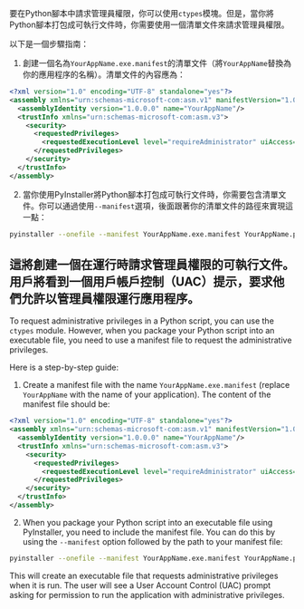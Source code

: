 要在Python腳本中請求管理員權限，你可以使用`ctypes`模塊。但是，當你將Python腳本打包成可執行文件時，你需要使用一個清單文件來請求管理員權限。

以下是一個步驟指南：

1. 創建一個名為`YourAppName.exe.manifest`的清單文件（將`YourAppName`替換為你的應用程序的名稱）。清單文件的內容應為：

```xml
<?xml version="1.0" encoding="UTF-8" standalone="yes"?>
<assembly xmlns="urn:schemas-microsoft-com:asm.v1" manifestVersion="1.0">
  <assemblyIdentity version="1.0.0.0" name="YourAppName"/>
  <trustInfo xmlns="urn:schemas-microsoft-com:asm.v3">
    <security>
      <requestedPrivileges>
        <requestedExecutionLevel level="requireAdministrator" uiAccess="false"/>
      </requestedPrivileges>
    </security>
  </trustInfo>
</assembly>
```

2. 當你使用PyInstaller將Python腳本打包成可執行文件時，你需要包含清單文件。你可以通過使用`--manifest`選項，後面跟著你的清單文件的路徑來實現這一點：

```bash
pyinstaller --onefile --manifest YourAppName.exe.manifest YourAppName.py
```

這將創建一個在運行時請求管理員權限的可執行文件。用戶將看到一個用戶帳戶控制（UAC）提示，要求他們允許以管理員權限運行應用程序。
-----------------------------------------------------------------------------------------------------------------------------------------------------------------------------------------------------------------------------------------

To request administrative privileges in a Python script, you can use the `ctypes` module. However, when you package your Python script into an executable file, you need to use a manifest file to request the administrative privileges.

Here is a step-by-step guide:

1. Create a manifest file with the name `YourAppName.exe.manifest` (replace `YourAppName` with the name of your application). The content of the manifest file should be:

```xml
<?xml version="1.0" encoding="UTF-8" standalone="yes"?>
<assembly xmlns="urn:schemas-microsoft-com:asm.v1" manifestVersion="1.0">
  <assemblyIdentity version="1.0.0.0" name="YourAppName"/>
  <trustInfo xmlns="urn:schemas-microsoft-com:asm.v3">
    <security>
      <requestedPrivileges>
        <requestedExecutionLevel level="requireAdministrator" uiAccess="false"/>
      </requestedPrivileges>
    </security>
  </trustInfo>
</assembly>
```

2. When you package your Python script into an executable file using PyInstaller, you need to include the manifest file. You can do this by using the `--manifest` option followed by the path to your manifest file:

```bash
pyinstaller --onefile --manifest YourAppName.exe.manifest YourAppName.py
```

This will create an executable file that requests administrative privileges when it is run. The user will see a User Account Control (UAC) prompt asking for permission to run the application with administrative privileges.